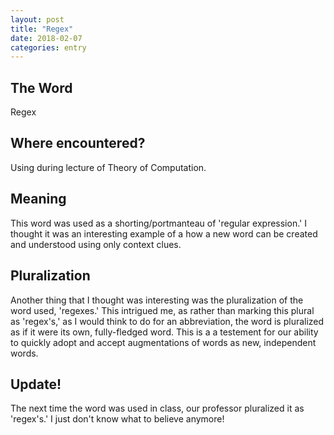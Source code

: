 ```yaml
---
layout: post
title: "Regex"
date: 2018-02-07
categories: entry
---
```

## The Word
Regex

## Where encountered?
Using during lecture of Theory of Computation.

## Meaning
This word was used as a shorting/portmanteau of 'regular expression.' I thought it was an interesting example of a how a new word can be created and understood using only context clues.

## Pluralization
Another thing that I thought was interesting was the pluralization of the word used, 'regexes.' This intrigued me, as rather than marking this plural as 'regex's,' as I would think to do for an abbreviation, the word is pluralized as if it were its own, fully-fledged word. This is a a testement for our ability to quickly adopt and accept augmentations of words as new, independent words.

## Update!
The next time the word was used in class, our professor pluralized it as 'regex's.' I just don't know what to believe anymore!
